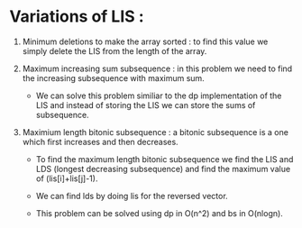 # Variations of LIS :

1) Minimum deletions to make the array sorted : to find this value we simply delete the LIS from the length of the array.

2) Maximum increasing sum subsequence : in this problem we need to find the increasing subsequence with maximum sum.
    
    * We can solve this problem similiar to the dp implementation of the LIS and instead of storing the LIS we can store the sums of subsequence.

3) Maximium length bitonic subsequence : a bitonic subsequence is a one which first increases and then decreases.
    * To find the maximum length bitonic subsequence we find the LIS and LDS (longest decreasing subsequence) and find the maximum value of (lis[i]+lis[j]-1).

    * We can find lds by doing lis for the reversed vector.

    * This problem can be solved using dp in O(n^2) and bs in O(nlogn).